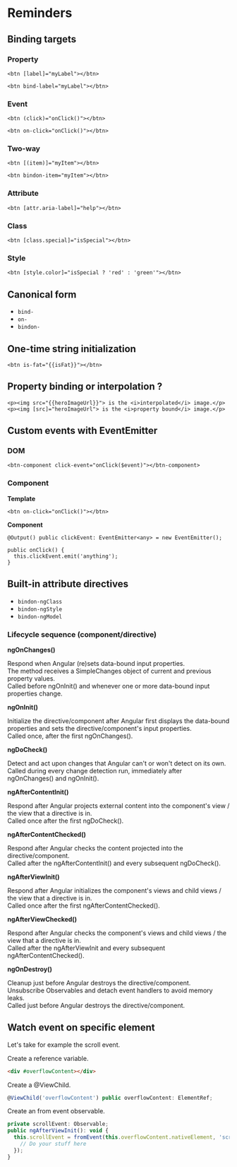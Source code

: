 # Reminders

## Binding targets

### Property

```
<btn [label]="myLabel"></btn>

<btn bind-label="myLabel"></btn>
```

### Event

```
<btn (click)="onClick()"></btn>

<btn on-click="onClick()"></btn>
```

### Two-way

```
<btn [(item)]="myItem"></btn>

<btn bindon-item="myItem"></btn>
```

### Attribute

```
<btn [attr.aria-label]="help"></btn>
```

### Class

```
<btn [class.special]="isSpecial"></btn>
```

### Style

```
<btn [style.color]="isSpecial ? 'red' : 'green'"></btn>
```

## Canonical form

- `bind-`
- `on-`
- `bindon-`

## One-time string initialization

```
<btn is-fat="{{isFat}}"></btn>
```

## Property binding or interpolation ?

```
<p><img src="{{heroImageUrl}}"> is the <i>interpolated</i> image.</p>
<p><img [src]="heroImageUrl"> is the <i>property bound</i> image.</p>
```

## Custom events with EventEmitter

### DOM 

```
<btn-component click-event="onClick($event)"></btn-component>
```

### Component

**Template**

```
<btn on-click="onClick()"></btn>
```

**Component**

```
@Output() public clickEvent: EventEmitter<any> = new EventEmitter();

public onClick() {
  this.clickEvent.emit('anything');
}
```

## Built-in attribute directives

- `bindon-ngClass`
- `bindon-ngStyle`
- `bindon-ngModel`

### Lifecycle sequence (component/directive)

**ngOnChanges()**

Respond when Angular (re)sets data-bound input properties.  
The method receives a SimpleChanges object of current and previous property values.  
Called before ngOnInit() and whenever one or more data-bound input properties change.

**ngOnInit()**

Initialize the directive/component after Angular first displays the data-bound properties and sets the directive/component's input properties.  
Called once, after the first ngOnChanges().

**ngDoCheck()**

Detect and act upon changes that Angular can't or won't detect on its own.  
Called during every change detection run, immediately after ngOnChanges() and ngOnInit().

**ngAfterContentInit()**

Respond after Angular projects external content into the component's view / the view that a directive is in.  
Called once after the first ngDoCheck().

**ngAfterContentChecked()**

Respond after Angular checks the content projected into the directive/component.  
Called after the ngAfterContentInit() and every subsequent ngDoCheck().

**ngAfterViewInit()**

Respond after Angular initializes the component's views and child views / the view that a directive is in.  
Called once after the first ngAfterContentChecked().

**ngAfterViewChecked()**

Respond after Angular checks the component's views and child views / the view that a directive is in.  
Called after the ngAfterViewInit and every subsequent ngAfterContentChecked().

**ngOnDestroy()**

Cleanup just before Angular destroys the directive/component.  
Unsubscribe Observables and detach event handlers to avoid memory leaks.  
Called just before Angular destroys the directive/component.

## Watch event on specific element

Let's take for example the scroll event.

Create a reference variable.

```html
<div #overflowContent></div>
```

Create a @ViewChild.

```javascript
@ViewChild('overflowContent') public overflowContent: ElementRef;
```

Create an from event observable.

```javascript
private scrollEvent: Observable;
public ngAfterViewInit(): void {
  this.scrollEvent = fromEvent(this.overflowContent.nativeElement, 'scroll').subscribe(() => {
    // Do your stuff here
  });
}
```
